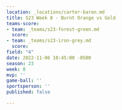 ```yaml
---
location: _locations/carter-baron.md
title: S23 Week 8 - Burnt Orange vs Gold
teams-score:
- team: _teams/s23-forest-green.md
  score: 
- team: _teams/s23-iron-grey.md
  score: 
field: "4"
date: 2022-11-06 10:45:00 -0500
season: 23
week: 8
mvp: ''
game-ball: ''
sportsperson: ''
published: false

---
```

